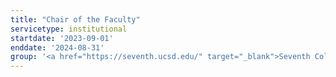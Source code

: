 ```yaml
---
title: "Chair of the Faculty"
servicetype: institutional
startdate: '2023-09-01'
enddate: '2024-08-31'
group: '<a href="https://seventh.ucsd.edu/" target="_blank">Seventh College</a>, <a href="https://ucsd.edu/" target="_blank">UC San Diego</a>'
---
```

